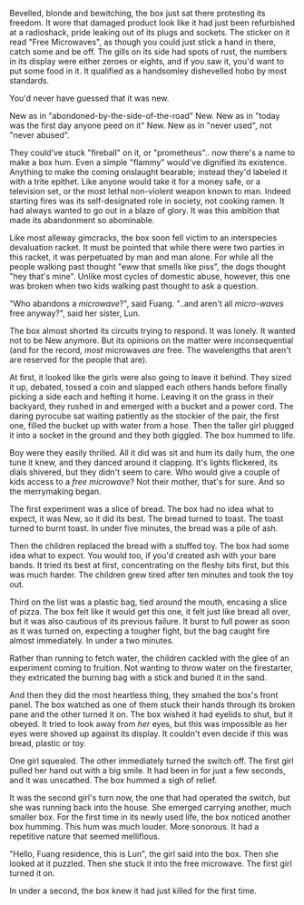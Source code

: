 Bevelled, blonde and bewitching, the box just sat there protesting its freedom.
It wore that damaged product look like it had just been refurbished at a
radioshack, pride leaking out of its plugs and sockets. The sticker on it read
"Free Microwaves", as though you could just stick a hand in there, catch some
and be off. The gills on its side had spots of rust, the numbers in its display
were either zeroes or eights, and if you saw it, you'd want to put some food in
it. It qualified as a handsomley dishevelled hobo by most standards.

You'd never have guessed that it was new.

New as in "abondoned-by-the-side-of-the-road" New. New as in "today was the
first day anyone peed on it" New. New as in "never used", not "never abused".

They could've stuck "fireball" on it, or "prometheus".. now there's a name to
make a box hum. Even a simple "flammy" would've dignified its existence.
Anything to make the coming onslaught bearable; instead they'd labeled it
with a trite epithet. Like anyone would take it for a money safe, or a
television set, or the most lethal non-violent weapon known to man. Indeed
starting fires was its self-designated role in society, not cooking ramen. It
had always wanted to go out in a blaze of glory. It was this ambition that made
its abandonment so abominable.

Like most alleway gimcracks, the box soon fell victim to an interspecies
devaluation racket. It must be pointed that while there were two parties in this
racket, it was perpetuated by man and man alone. For while all the people
walking past thought "eww that smells like piss", the dogs thought "hey that's
mine". Unlike most cycles of domestic abuse, however, this one was broken when
two kids walking past thought to ask a question.

"Who abandons a _microwave_?", said Fuang.
"..and aren't all _micro-waves_ free anyway?", said her sister, Lun.

The box almost shorted its circuits trying to respond. It was lonely. It wanted
not to be New anymore. But its opinions on the matter were inconsequential (and
for the record, _most_ microwaves _are_ free. The wavelengths that aren't are
reserved for the people that are).

At first, it looked like the girls were also going to leave it behind. They
sized it up, debated, tossed a coin and slapped each others hands before finally
picking a side each and hefting it home. Leaving it on the grass in their
backyard, they rushed in and emerged with a bucket and a power cord. The daring
pyrocube sat waiting patiently as the stockier of the pair, the first one,
filled the bucket up with water from a hose. Then the taller girl plugged it
into a socket in the ground and they both giggled. The box hummed to life.

Boy were they easily thrilled. All it did was sit and hum its daily hum, the one
tune it knew, and they danced around it clapping. It's lights flickered, its
dials shivered, but they didn't seem to care. Who would give a couple of kids
access to a _free microwave_? Not their mother, that's for sure. And so the
merrymaking began.

The first experiment was a slice of bread. The box had no idea what to expect,
it was New, so it did its best. The bread turned to toast. The toast turned to
burnt toast. In under five minutes, the bread was a pile of ash.

Then the children replaced the bread with a stuffed toy. The box had some idea
what to expect. You would too, if you'd created ash with your bare bands. It
tried its best at first, concentrating on the fleshy bits first, but this was
much harder. The children grew tired after ten minutes and took the toy out.

Third on the list was a plastic bag, tied around the mouth, encasing a slice
of pizza. The box felt like it would get this one, it felt just like bread all
over, but it was also cautious of its previous failure. It burst to full power
as soon as it was turned on, expecting a tougher fight, but the bag caught fire
almost immediately. In under a two minutes.

Rather than running to fetch water, the children cackled with the glee of an
experiment coming to fruition. Not wanting to throw water on the firestarter,
they extricated the burning bag with a stick and buried it in the sand.

And then they did the most heartless thing, they smahed the box's front panel.
The box watched as one of them stuck their hands through its broken pane and the
other turned it on. The box wished it had eyelids to shut, but it obeyed. It
tried to look away from _her_ eyes, but this was impossible as her eyes were
shoved up against its display. It couldn't even decide if this was bread,
plastic or toy.

One girl squealed. The other immediately turned the switch off. The first girl
pulled her hand out with a big smile. It had been in for just a few seconds, and
it was unscathed. The box hummed a sigh of relief.

It was the second girl's turn now, the one that had operated the switch, but she
was running back into the house. She emerged carrying another, much smaller box.
For the first time in its newly used life, the box noticed another box humming.
This hum was much louder. More sonorous. It had a repetitive nature that seemed
melliflous.

"Hello, Fuang residence, this is Lun", the girl said into the box.
Then she looked at it puzzled.
Then she stuck it into the free microwave.
The first girl turned it on.

In under a second, the box knew it had just killed for the first time.


